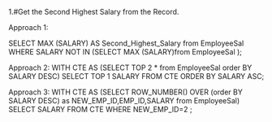 1.#Get the Second Highest Salary from the Record.

Approach 1:

SELECT MAX (SALARY) AS Second_Highest_Salary from EmployeeSal WHERE SALARY NOT IN
(SELECT MAX (SALARY)from EmployeeSal );

Approach 2:
WITH CTE AS
(SELECT TOP 2 * from  EmployeeSal order BY SALARY DESC)
SELECT TOP 1 SALARY FROM CTE ORDER BY SALARY ASC;

Approach 3:
WITH CTE AS
(SELECT ROW_NUMBER() OVER (order BY SALARY DESC) as NEW_EMP_ID,EMP_ID,SALARY from EmployeeSal)
SELECT SALARY FROM CTE WHERE  NEW_EMP_ID=2 ;

